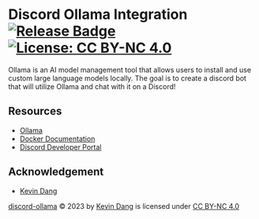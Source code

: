 # Discord Ollama Integration [![Release Badge](https://img.shields.io/github/v/release/kevinthedang/Space-Guardians?logo=github)](https://github.com/kevinthedang/discord-ollama/releases/latest) [![License: CC BY-NC 4.0](https://img.shields.io/badge/License-CC_BY--NC_4.0-blue.svg)](https://creativecommons.org/licenses/by-nc/4.0/)
Ollama is an AI model management tool that allows users to install and use custom large language models locally. The goal is to create a discord bot that will utilize Ollama and chat with it on a Discord!

## Resources
* [Ollama](https://ollama.ai/)
* [Docker Documentation](https://docs.docker.com/?_gl=1*nof6f8*_ga*MTQxNTc1MTYxOS4xNzAxNzI1ODAx*_ga_XJWPQMJYHQ*MTcwMjQxODUzOS4yLjEuMTcwMjQxOTgyMC41OS4wLjA.)
* [Discord Developer Portal](https://discord.com/developers/docs/intro)

## Acknowledgement
* [Kevin Dang](https://github.com/kevinthedang)

[discord-ollama](https://github.com/kevinthedang/discord-ollama) © 2023 by [Kevin Dang](https://github.com/kevinthedang) is licensed under [CC BY-NC 4.0](https://creativecommons.org/licenses/by-nc/4.0/?ref=chooser-v1)